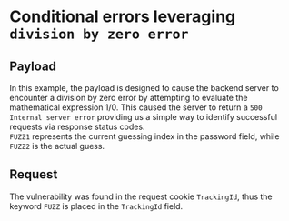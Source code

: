 # Conditional errors leveraging `division by zero error`
## Payload
In this example, the payload is designed to cause the backend server to encounter a division by zero error by attempting to evaluate the mathematical expression 1/0. This caused the server to return a `500 Internal server error` providing us a simple way to identify successful requests via response status codes. <br>
`FUZZ1` represents the current guessing index in the password field, while `FUZZ2` is the actual guess.
## Request
The vulnerability was found in the request cookie `TrackingId`, thus the keyword `FUZZ` is placed in the `TrackingId` field.